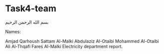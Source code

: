 # Task4-team
بسم الله الرحمن الرحيم

Names:

Amjad Qarhoush
Sattam Al-Malki
Abdulaziz Al-Otaibi
Mohammed Al-Otaibi
Ali Al-Thqafi
Fares Al-Malki
Electricity department report.
